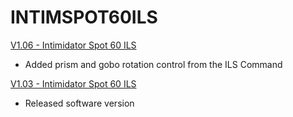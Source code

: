 # INTIMSPOT60ILS

[V1.06 - Intimidator Spot 60 ILS](https://github.com/Chauvet-DJ/INTIMSPOT60ILS/blob/e2eb414ae6cf9abdd71d1594daed1617e4fa7cf0/firmware/V1.06_04-08-24.zip)
- Added prism and gobo rotation control from the ILS Command

[V1.03 - Intimidator Spot 60 ILS](https://github.com/Chauvet-DJ/INTIMSPOT60ILS/blob/e2eb414ae6cf9abdd71d1594daed1617e4fa7cf0/firmware/V1.03_10-11-23.zip)
- Released software version
